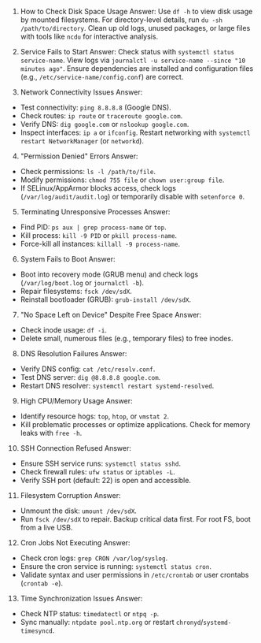 1. How to Check Disk Space Usage
Answer: 
Use `df -h` to view disk usage by mounted filesystems. For directory-level details, run `du -sh /path/to/directory`. Clean up old logs, unused packages, or large files with tools like `ncdu` for interactive analysis.

2. Service Fails to Start
Answer: 
Check status with `systemctl status service-name`. View logs via `journalctl -u service-name --since "10 minutes ago"`. Ensure dependencies are installed and configuration files (e.g., `/etc/service-name/config.conf`) are correct.

3. Network Connectivity Issues
Answer:
- Test connectivity: `ping 8.8.8.8` (Google DNS). 
- Check routes: `ip route` or `traceroute google.com`. 
- Verify DNS: `dig google.com` or `nslookup google.com`. 
- Inspect interfaces: `ip a` or `ifconfig`. Restart networking with `systemctl restart NetworkManager` (or `networkd`).

4. "Permission Denied" Errors
Answer: 
- Check permissions: `ls -l /path/to/file`. 
- Modify permissions: `chmod 755 file` or `chown user:group file`. 
- If SELinux/AppArmor blocks access, check logs (`/var/log/audit/audit.log`) or temporarily disable with `setenforce 0`.

5. Terminating Unresponsive Processes
Answer: 
- Find PID: `ps aux | grep process-name` or `top`. 
- Kill process: `kill -9 PID` or `pkill process-name`. 
- Force-kill all instances: `killall -9 process-name`.

6. System Fails to Boot
Answer:
- Boot into recovery mode (GRUB menu) and check logs (`/var/log/boot.log` or `journalctl -b`). 
- Repair filesystems: `fsck /dev/sdX`. 
- Reinstall bootloader (GRUB): `grub-install /dev/sdX`.

7. "No Space Left on Device" Despite Free Space
Answer: 
- Check inode usage: `df -i`. 
- Delete small, numerous files (e.g., temporary files) to free inodes.

8. DNS Resolution Failures
Answer: 
- Verify DNS config: `cat /etc/resolv.conf`. 
- Test DNS server: `dig @8.8.8.8 google.com`. 
- Restart DNS resolver: `systemctl restart systemd-resolved`.

9. High CPU/Memory Usage
Answer: 
- Identify resource hogs: `top`, `htop`, or `vmstat 2`. 
- Kill problematic processes or optimize applications. Check for memory leaks with `free -h`.

10. SSH Connection Refused
Answer:
- Ensure SSH service runs: `systemctl status sshd`. 
- Check firewall rules: `ufw status` or `iptables -L`. 
- Verify SSH port (default: 22) is open and accessible.

11. Filesystem Corruption
Answer:
- Unmount the disk: `umount /dev/sdX`. 
- Run `fsck /dev/sdX` to repair. Backup critical data first. For root FS, boot from a live USB.

12. Cron Jobs Not Executing
Answer: 
- Check cron logs: `grep CRON /var/log/syslog`. 
- Ensure the cron service is running: `systemctl status cron`. 
- Validate syntax and user permissions in `/etc/crontab` or user crontabs (`crontab -e`).

13. Time Synchronization Issues
Answer: 
- Check NTP status: `timedatectl` or `ntpq -p`. 
- Sync manually: `ntpdate pool.ntp.org` or restart `chronyd`/`systemd-timesyncd`.
